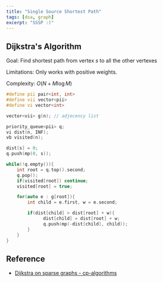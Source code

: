 ```yaml
---
title: "Single Source Shortest Path"
tags: [dsa, graph]
excerpt: "SSSP :)"
---
```



## Dijkstra's Algorithm
Goal: Find shortest path from vertex $s$ to all the other vertexes

Limitations: Only works with positive weights.

Complexity: $O(N + M \log M)$
```cpp
#define pii pair<int, int>
#define vii vector<pii>
#define vi vector<int>

vector<vii> g(n); // adjecency list

priority_queue<pii> q;
vi dist(n, INF);
vb visited(n);

dist[s] = 0;
q.push(mp(0, s));

while(!q.empty()){
    int root = q.top().second;
    q.pop();
    if(visited[root]) continue;
    visited[root] = true;

    for(auto e : g[root]){
        int child = e.first, w = e.second;

        if(dist[child] > dist[root] + w){
              dist[child] = dist[root] + w;
              q.push(mp(-dist[child], child));
        }
    }
}

```

## Reference
* [Dijkstra on sparse graphs - cp-algorithms](https://cp-algorithms.com/graph/dijkstra_sparse.html)

